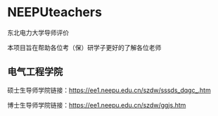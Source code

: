 # NEEPUteachers
东北电力大学导师评价

本项目旨在帮助各位考（保）研学子更好的了解各位老师
## 电气工程学院
硕士生导师学院链接：https://ee1.neepu.edu.cn/szdw/sssds_dqgc_.htm

博士生导师学院链接：https://ee1.neepu.edu.cn/szdw/ggjs.htm
